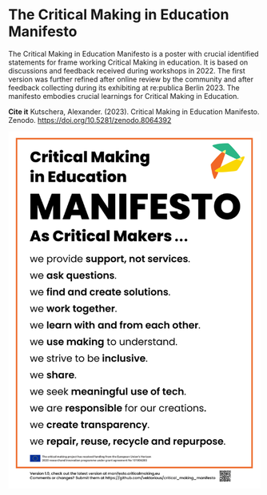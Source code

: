 # The Critical Making in Education Manifesto

The Critical Making in Education Manifesto is a poster with crucial identified statements for frame working Critical Making in education. It is based on discussions and feedback received during workshops in 2022. The first version was further refined after online review by the community and after feedback collecting during its exhibiting at re:publica Berlin 2023. The manifesto embodies crucial learnings for Critical Making in Education.

**Cite it**
Kutschera, Alexander. (2023). Critical Making in Education Manifesto. Zenodo. https://doi.org/10.5281/zenodo.8064392


<p align="center">
<img src="https://github.com/vektorious/critical_making_manifesto/blob/main/manifesto.png?raw=true" width="800"/>
</p>
